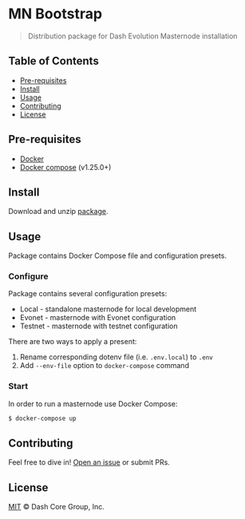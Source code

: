 # MN Bootstrap

> Distribution package for Dash Evolution Masternode installation

## Table of Contents

- [Pre-requisites](#Pre-requisites)
- [Install](#install)
- [Usage](#usage)
- [Contributing](#contributing)
- [License](#license)

## Pre-requisites

* [Docker](https://docs.docker.com/engine/installation/)
* [Docker compose](https://docs.docker.com/compose/install/) (v1.25.0+)

## Install

Download and unzip [package](https://github.com/dashevo/mn-bootstrap/archive/master.zip).

## Usage

Package contains Docker Compose file and configuration presets.

### Configure

Package contains several configuration presets:
 - Local - standalone masternode for local development
 - Evonet - masternode with Evonet configuration
 - Testnet - masternode with testnet configuration

There are two ways to apply a present:
 1. Rename corresponding dotenv file (i.e. `.env.local`) to `.env`
 2. Add `--env-file` option to `docker-compose` command

### Start

In order to run a masternode use Docker Compose:

```bash
$ docker-compose up
```

## Contributing

Feel free to dive in! [Open an issue](https://github.com/dashevo/mn-bootstrap/issues/new) or submit PRs.

## License

[MIT](LICENSE) &copy; Dash Core Group, Inc.
